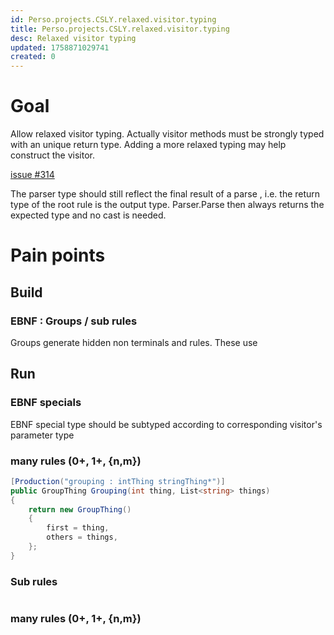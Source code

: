 ```yaml
---
id: Perso.projects.CSLY.relaxed.visitor.typing
title: Perso.projects.CSLY.relaxed.visitor.typing
desc: Relaxed visitor typing
updated: 1758871029741
created: 0
---
```

# Goal
Allow relaxed visitor typing.
Actually visitor methods must be strongly typed with an unique return type.
Adding a more relaxed typing may help construct the visitor.


[issue #314](https://github.com/b3b00/csly/issues/314)

The parser type should still reflect the final result of a parse , i.e. the return type of the root rule is the output type. Parser.Parse then always returns the expected type and no cast is needed.



# Pain points

## Build

### EBNF : Groups / sub rules 

Groups generate hidden non terminals and rules. These use  

## Run

### EBNF specials

EBNF special type should be subtyped according to corresponding visitor's parameter type

### many rules (0+, 1+, {n,m})

```csharp
[Production("grouping : intThing stringThing*")]
public GroupThing Grouping(int thing, List<string> things)
{
    return new GroupThing()
    {
        first = thing,
        others = things,
    };
}
```

### Sub rules

```csharp

```


### many rules (0+, 1+, {n,m})
